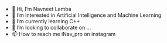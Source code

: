 - 👋 Hi, I’m Navneet Lamba
- 👀 I’m interested in Artificial Intelligence and Machine Learning
- 🌱 I’m currently learning C++
- 💞️ I’m looking to collaborate on ...
- 📫 How to reach me iNav_pro on instagram

<!---
lnavneet331/lnavneet331 is a ✨ special ✨ repository because its `README.md` (this file) appears on your GitHub profile.
You can click the Preview link to take a look at your changes.
--->
